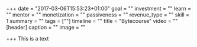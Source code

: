 +++
date = "2017-03-06T15:53:23+01:00"
goal = ""
investment = ""
learn = ""
mentor = ""
monetization = ""
passiveness = ""
revenue_type = ""
skill = 1
summary = ""
tags = [""]
timeline = ""
title = "Bytecourse"
video = ""
[header]
caption = ""
image = ""

+++
This is a text